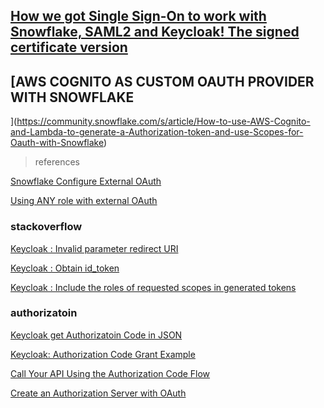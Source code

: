 ## [How we got Single Sign-On to work with Snowflake, SAML2 and Keycloak! The signed certificate version](https://frost-stefan.medium.com/how-we-got-single-sign-on-to-work-with-snowflake-saml2-and-keycloak-53f047824296)

## [AWS COGNITO AS CUSTOM OAUTH PROVIDER WITH SNOWFLAKE
](https://community.snowflake.com/s/article/How-to-use-AWS-Cognito-and-Lambda-to-generate-a-Authorization-token-and-use-Scopes-for-Oauth-with-Snowflake)

> references

[Snowflake Configure External OAuth](https://docs.snowflake.com/en/user-guide/oauth-ext-custom.html#configuration-procedure)

[Using ANY role with external OAuth](https://docs.snowflake.com/en/user-guide/oauth-pingfed.html?&_ga=2.171557027.2083766784.1655097623-600134530.1651033897#using-any-role-with-external-oauth)


### stackoverflow
[Keycloak : Invalid parameter redirect URI](https://stackoverflow.com/questions/45352880/keycloak-invalid-parameter-redirect-uri)

[Keycloak : Obtain id_token](https://stackoverflow.com/questions/49322417/obtain-id-token-with-keycloak)

[Keycloak : Include the roles of requested scopes in generated tokens](https://stackoverflow.com/questions/65782574/keycloak-include-the-roles-of-requested-scopes-in-generated-tokens)

### authorizatoin
[Keycloak get Authorizatoin Code in JSON](https://stackoverflow.com/questions/52311757/keycloak-get-authorization-code-in-json)

[Keycloak: Authorization Code Grant Example](https://www.appsdeveloperblog.com/keycloak-authorization-code-grant-example/)

[Call Your API Using the Authorization Code Flow](https://auth0.com/docs/get-started/authentication-and-authorization-flow/call-your-api-using-the-authorization-code-flow#customize-tokens)

[Create an Authorization Server with OAuth](https://help.sigmacomputing.com/hc/en-us/articles/360053705993-OAuth-with-Snowflake)